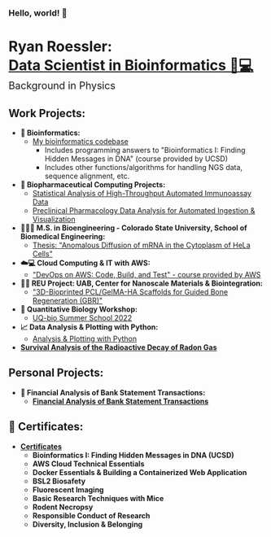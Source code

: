 ### Hello, world! 👋
<h1>
  Ryan Roessler:<br/>
  <a href="https://www.linkedin.com/in/ryan-roessler/">
    Data Scientist in Bioinformatics 🧬💻
  </a>
  <br/>
  <span style="font-size: 0.7em; font-weight: normal;">
    Background in Physics
  </span>
</h1>


<h2>Work Projects:</h2>

- <b>🧬 Bioinformatics:</b>
  - [My bioinformatics codebase](https://github.com/RyanRoessler/Bioinformatics-Codebase)
    - Includes programming answers to "Bioinformatics I: Finding Hidden Messages in DNA" (course provided by UCSD)
    - Includes other functions/algorithms for handling NGS data, sequence alignment, etc.
- <b>💊 Biopharmaceutical Computing Projects:</b>
  - [Statistical Analysis of High-Throughput Automated Immunoassay Data](https://github.com/RyanRoessler/Protein-Quantification-Linearity-Analysis)
  - [Preclinical Pharmacology Data Analysis for Automated Ingestion & Visualization](https://github.com/RyanRoessler/-Data-Manipulation-for-Visualization-Plotting-in-Spotfire)
- <b>🧬👨‍🔬 M.S. in Bioengineering - Colorado State University, School of Biomedical Engineering:</b>
  - [Thesis: "Anomalous Diffusion of mRNA in the Cytoplasm of HeLa Cells"](https://github.com/RyanRoessler/Bioengineering-MS-Thesis)
- <b>☁️💻 Cloud Computing & IT with AWS:</b>
  - ["DevOps on AWS: Code, Build, and Test" - course provided by AWS](https://github.com/RyanRoessler/Cloud-Computing-with-AWS)
- <b>👨‍🔬 REU Project: UAB, Center for Nanoscale Materials & Biointegration:</b>
  - ["3D-Bioprinted PCL/GelMA-HA Scaffolds for Guided Bone Regeneration (GBR)"](https://github.com/RyanRoessler/REU-Center-for-Nanoscale-Materials-Biointegration)
- <b>🧫 Quantitative Biology Workshop:</b>
  - [UQ-bio Summer School 2022](https://github.com/RyanRoessler/Quantitative-Biology-UQ-bio)
- <b>📈 Data Analysis & Plotting with Python:</b>
  - [Analysis & Plotting with Python](https://github.com/RyanRoessler/Analysis-Plotting-with-Python)
- <b> [Survival Analysis of the Radioactive Decay of Radon Gas](https://github.com/RyanRoessler/Survival-Analysis-of-Radon-Decay)

<h2>Personal Projects:</h2>

- <b>📝 Financial Analysis of Bank Statement Transactions:</b>
  - [Financial Analysis of Bank Statement Transactions](https://github.com/RyanRoessler/Analyze-Bank-Statement-Purchases)

<h2>📜 Certificates:</h2>

- <b>[Certificates](https://github.com/RyanRoessler/Certifications)</b>
  - Bioinformatics I: Finding Hidden Messages in DNA (UCSD)
  - AWS Cloud Technical Essentials
  - Docker Essentials & Building a Containerized Web Application
  - BSL2 Biosafety
  - Fluorescent Imaging
  - Basic Research Techniques with Mice
  - Rodent Necropsy
  - Responsible Conduct of Research
  - Diversity, Inclusion & Belonging
 

[linkedin]: https://www.linkedin.com/in/ryan-roessler/   
[Ryan Roessler Photography]: https://sites.google.com/view/ryanroesslerphotography/work
<!--
**RyanRoessler/RyanRoessler** is a ✨ _special_ ✨ repository because its `README.md` (this file) appears on your GitHub profile.

Here are some ideas to get you started:

- 🔭 I’m currently working on ...
- 🌱 I’m currently learning ...
- 👯 I’m looking to collaborate on ...
- 🤔 I’m looking for help with ...
- 💬 Ask me about ...
- 📫 How to reach me: ...
- 😄 Pronouns: ...
- ⚡ Fun fact: ...
-->
